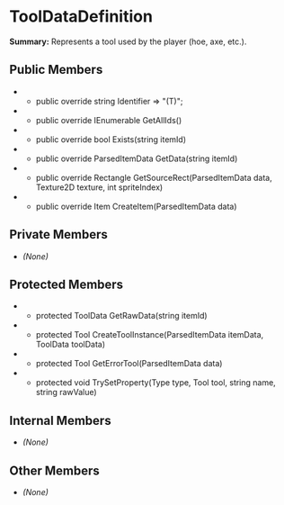 # ToolDataDefinition

**Summary:** Represents a tool used by the player (hoe, axe, etc.).

## Public Members
- - public override string Identifier => "(T)";
- - public override IEnumerable<string> GetAllIds()
- - public override bool Exists(string itemId)
- - public override ParsedItemData GetData(string itemId)
- - public override Rectangle GetSourceRect(ParsedItemData data, Texture2D texture, int spriteIndex)
- - public override Item CreateItem(ParsedItemData data)

## Private Members
- *(None)*

## Protected Members
- - protected ToolData GetRawData(string itemId)
- - protected Tool CreateToolInstance(ParsedItemData itemData, ToolData toolData)
- - protected Tool GetErrorTool(ParsedItemData data)
- - protected void TrySetProperty(Type type, Tool tool, string name, string rawValue)

## Internal Members
- *(None)*

## Other Members
- *(None)*
